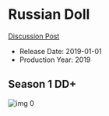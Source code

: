 # Russian Doll

[Discussion Post](https://www.avsforum.com/threads/bass-eq-for-filtered-movies.2995212/post-57575634)

* Release Date: 2019-01-01
* Production Year: 2019

## Season 1 DD+

![img 0](https://i.imgur.com/S3AOpnp.jpg)

